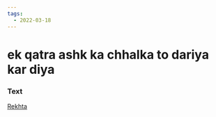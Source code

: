 ```yaml
---
tags:
  - 2022-03-18
---
```

# ek qatra ashk ka chhalka to dariya kar diya

### Text
[Rekhta](https://www.rekhta.org/ghazals/ek-qatra-ashk-kaa-chhalkaa-to-dariyaa-kar-diyaa-adil-mansuri-ghazals?lang=ur)

